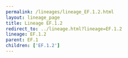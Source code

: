 ```yaml
---
permalink: /lineages/lineage_EF.1.2.html
layout: lineage_page
title: Lineage EF.1.2
redirect_to: ../lineage.html?lineage=EF.1.2
lineage: EF.1.2
parent: EF.1
children: ['EF.1.2']
---
```

